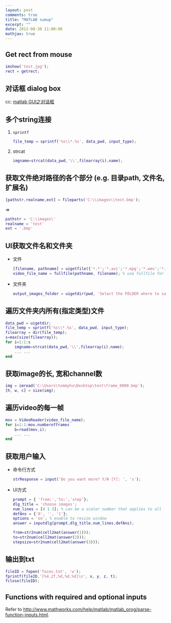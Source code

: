 ```yaml
---
layout: post
comments: true
title: "MATLAB sumup"
excerpt: ""
date: 2012-08-30 11:00:00
mathjax: true
---
```


<!-- add TOC here -->
<div id="genTocHere"></div>

## Get rect from mouse
```matlab
imshow('test.jpg');
rect = getrect;
```

## 对话框 dialog box
cc: [matlab GUI之对话框](http://hi.baidu.com/7777777_shu/item/ccb713f20ce99e18d7ff8cda)

## 多个string连接
1. `sprintf`

    ```matlab
    file_temp = sprintf('%s\\*.%s', data_pwd, input_type);
    ```
1. strcat

	```matlab
    imgname=strcat(data_pwd,'\\',filearray(i).name);
    ```

## 获取文件绝对路径的各个部分 (e.g. 目录path, 文件名, 扩展名)
```matlab
[pathstr,realname,ext] = fileparts('C:\\images\\test.bmp');
```

=>

```matlab
pathstr = 'C:\images\'
realname = 'test'
ext = '.bmp'
```

## UI获取文件名和文件夹

- 文件

    ```matlab
    [filename, pathname] = uigetfile({'*.*';'*.avi';'*.mpg';'*.wmv';'*.asf';'*.asx';'*.mj2'}, 'Select a VIDEO file...');
    video_file_name = fullfile(pathname, filename); % use fullfile for OS independent
    ```
- 文件夹

    ```matlab
    output_images_folder = uigetdir(pwd, 'Select the FOLDER where to save images...')
    ```

## 遍历文件夹内所有(指定类型)文件
```matlab
data_pwd = uigetdir;
file_temp = sprintf('%s\\*.%s', data_pwd, input_type);
filearray = dir(file_temp);
s=max(size(filearray));
for i=1:1:s
    imgname=strcat(data_pwd,'\\',filearray(i).name);
    ... ...
end
```

## 获取image的长, 宽和channel数
```matlab
img = imread('C:\Users\tommyhu\Desktop\test\frame_0000.bmp');
[h, w, c] = size(img);
```

## 遍历video的每一帧
```matlab
mov = VideoReader(video_file_name);
for i=1:1:mov.numberofframes
    b=read(mov,i);
	... ...
end
```

## 获取用户输入
- 命令行方式

    ```matlab
    strResponse = input('Do you want more? Y/N [Y]: ', 's');
    ```
- UI方式

    ```matlab
    prompt = { 'from:','to:','step'};
    dlg_title = 'choose images';
    num_lines = [4 1 3]; % can be a scaler number that applies to all
    defAns = {'0', '', '1'};
    options = 'on'; % enable to resize window
    answer = inputdlg(prompt,dlg_title,num_lines,defAns);

    from=str2num(cell2mat(answer(1)));
    to=str2num(cell2mat(answer(2)));
    stepsize=str2num(cell2mat(answer(3)));
    ```

## 输出到txt
```matlab
fileID = fopen('faces.txt', 'w');
fprintf(fileID,'[%4.2f,%d,%d,%d]\n', x, y, z, t);
fclose(fileID);
```

## Functions with required and optional inputs
Refer to http://www.mathworks.com/help/matlab/matlab_prog/parse-function-inputs.html.
